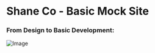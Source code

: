 # Shane Co - Basic Mock Site

### From Design to Basic Development:

![Image](https://github.com/kmalillos/shaneco-basic/assets/imgs/shaneco-design.png)